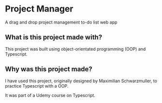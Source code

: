 # Project Manager

A drag and drop project management to-do list web app

## What is this project made with?

This project was built using object-orientated programming (OOP) and Typescript.

## Why was this project made?

I have used this project, originally designed by Maximilian Schwarzmuller, to practice Typescript with a OOP. 

It was part of a Udemy course on Typescript.